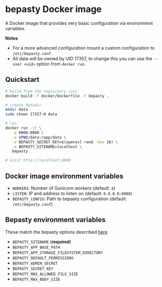 # bepasty Docker image

A Docker image that provides very basic configuration via environment variables.

**Notes**

* For a more advanced configuration mount a custom configuration to
  `/etc/bepasty.conf`.
* All data will be owned by UID 17357, to change this you can use the
  `--user <uid>` option from `docker run`.

## Quickstart

```sh
# build from the repository root
docker build -f docker/Dockerfile -t bepasty .

# create datadir
mkdir data
sudo chown 17357:0 data

# run
docker run -it \
   -p 8000:8000 \
   -v $PWD/data:/app/data \
   -e BEPASTY_SECRET_KEY=$(openssl rand -hex 16) \
   -e BEPASTY_SITENAME=localhost \
   bepasty

# visit http://localhost:8000
```

## Docker image environment variables

* `WORKERS`: Number of Gunicorn workers (default: `4`)
* `LISTEN`: IP and address to listen on (default: `0.0.0.0:8000`)
* `BEPASTY_CONFIG`: Path to bepasty configuration (default: `/etc/bepasty.conf`)

## Bepasty environment variables

These match the bepasty options described [here][1]

* `BEPASTY_SITENAME` (**required**)
* `BEPASTY_APP_BASE_PATH` 
* `BEPASTY_APP_STORAGE_FILESYSTEM_DIRECTORY`
* `BEPASTY_DEFAULT_PERMISSIONS`
* `BEPASTY_ADMIN_SECRET`
* `BEPASTY_SECRET_KEY`
* `BEPASTY_MAX_ALLOWED_FILE_SIZE`
* `BEPASTY_MAX_BODY_SIZE`

[1]: https://bepasty-server.readthedocs.io/en/latest/quickstart.html#configuring-bepasty

